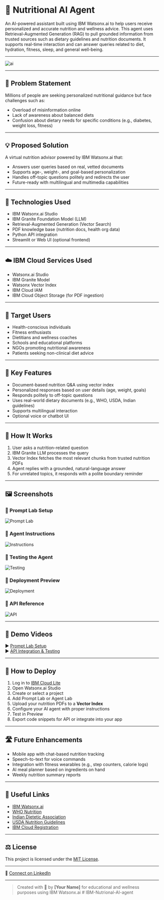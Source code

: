 # 🥗 Nutritional AI Agent

An AI-powered assistant built using IBM Watsonx.ai to help users receive personalized and accurate nutrition and wellness advice. This agent uses Retrieval-Augmented Generation (RAG) to pull grounded information from trusted sources such as dietary guidelines and nutrition documents. It supports real-time interaction and can answer queries related to diet, hydration, fitness, sleep, and general well-being.

---

![ai](ai.jpg)

---

## 🧩 Problem Statement

Millions of people are seeking personalized nutritional guidance but face challenges such as:
- Overload of misinformation online
- Lack of awareness about balanced diets
- Confusion about dietary needs for specific conditions (e.g., diabetes, weight loss, fitness)

---

## 💡 Proposed Solution

A virtual nutrition advisor powered by IBM Watsonx.ai that:
- Answers user queries based on real, vetted documents
- Supports age-, weight-, and goal-based personalization
- Handles off-topic questions politely and redirects the user
- Future-ready with multilingual and multimedia capabilities

---

## 🧠 Technologies Used

- IBM Watsonx.ai Studio  
- IBM Granite Foundation Model (LLM)  
- Retrieval-Augmented Generation (Vector Search)  
- PDF knowledge base (nutrition docs, health org data)  
- Python API integration  
- Streamlit or Web UI (optional frontend)

---

## ☁️ IBM Cloud Services Used

- Watsonx.ai Studio  
- IBM Granite Model  
- Watsonx Vector Index  
- IBM Cloud IAM  
- IBM Cloud Object Storage (for PDF ingestion)

---

## 👥 Target Users

- Health-conscious individuals  
- Fitness enthusiasts  
- Dietitians and wellness coaches  
- Schools and educational platforms  
- NGOs promoting nutritional awareness  
- Patients seeking non-clinical diet advice

---

## 🌟 Key Features

- Document-based nutrition Q&A using vector index  
- Personalized responses based on user details (age, weight, goals)  
- Responds politely to off-topic questions  
- Uses real-world dietary documents (e.g., WHO, USDA, Indian guidelines)  
- Supports multilingual interaction  
- Optional voice or chatbot UI

---

## 🚀 How It Works

1. User asks a nutrition-related question  
2. IBM Granite LLM processes the query  
3. Vector Index fetches the most relevant chunks from trusted nutrition PDFs  
4. Agent replies with a grounded, natural-language answer  
5. For unrelated topics, it responds with a polite boundary reminder

---

## 🖼️ Screenshots
### 🔹 Prompt Lab Setup
![Prompt Lab](promptlab.jpg)
### 🔹 Agent Instructions
![Instructions](agent_instructions.jpg)
### 🔹 Testing the Agent
![Testing](test.jpg)
### 🔹 Deployment Preview
![Deployment](deploy.jpg)
### 🔹 API Reference
![API](api_reference.jpg)

---

## 🎥 Demo Videos

▶️ [Prompt Lab Setup](https://youtu.be/example1)  
▶️ [API Integration & Testing](https://youtu.be/example2)

---

## 📌 How to Deploy

1. Log in to [IBM Cloud Lite](https://cloud.ibm.com)  
2. Open Watsonx.ai Studio  
3. Create or select a project  
4. Add Prompt Lab or Agent Lab  
5. Upload your nutrition PDFs to a **Vector Index**  
6. Configure your AI agent with proper instructions  
7. Test in Preview  
8. Export code snippets for API or integrate into your app

---

## 🛣️ Future Enhancements

- Mobile app with chat-based nutrition tracking  
- Speech-to-text for voice commands  
- Integration with fitness wearables (e.g., step counters, calorie logs)  
- AI meal planner based on ingredients on hand  
- Weekly nutrition summary reports

---

## 🔗 Useful Links

- [IBM Watsonx.ai](https://www.ibm.com/products/watsonx-ai)  
- [WHO Nutrition](https://www.who.int/health-topics/nutrition)  
- [Indian Dietetic Association](https://www.idaindia.com)  
- [USDA Nutrition Guidelines](https://www.nutrition.gov)  
- [IBM Cloud Registration](https://cloud.ibm.com/registration)

---

## ⚖️ License

This project is licensed under the [MIT License](LICENSE).

---

🔗 [Connect on LinkedIn](https://www.linkedin.com/in/your-profile)

---

> Created with 🥦 by **[Your Name]** for educational and wellness purposes using IBM Watsonx.ai
#   I B M - N u t r i o n a l - A I - a g e n t  
 